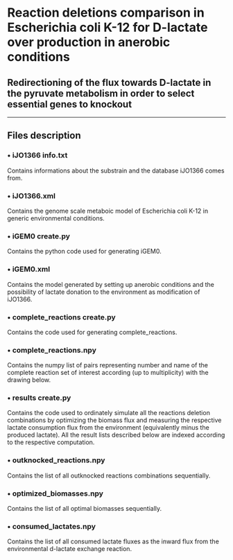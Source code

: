 # **Reaction deletions comparison in Escherichia coli K-12 for D-lactate over production in anerobic conditions**

## **Redirectioning of the flux towards D-lactate in the pyruvate metabolism in order to select essential genes to knockout**

---

## Files description

### • iJO1366 info.txt

Contains informations about the substrain and the database iJO1366 comes from.

### • iJO1366.xml

Contains the genome scale metaboic model of Escherichia coli K-12 in generic environmental conditions.

### • iGEM0 create.py

Contains the python code used for generating iGEM0.

### • iGEM0.xml

Contains the model generated by setting up anerobic conditions and the possibility of lactate donation to the environment as modification of iJO1366.

### • complete_reactions create.py

Contains the code used for generating complete_reactions.

### • complete_reactions.npy

Contains the numpy list of pairs representing number and name of the complete reaction set of interest according (up to multiplicity) with the drawing below.

### • results create.py

Contains the code used to ordinately simulate all the reactions deletion combinations by optimizing the biomass flux and measuring the respective lactate consumption flux from the environment (equivalently minus the produced lactate). All the result lists described below are indexed according to the respective computation.

### • outknocked_reactions.npy

Contains the list of all outknocked reactions combinations sequentially.

### • optimized_biomasses.npy

Contains the list of all optimal biomasses sequentially.

### • consumed_lactates.npy

Contains the list of all consumed lactate fluxes as the inward flux from the environmental d-lactate exchange reaction.



